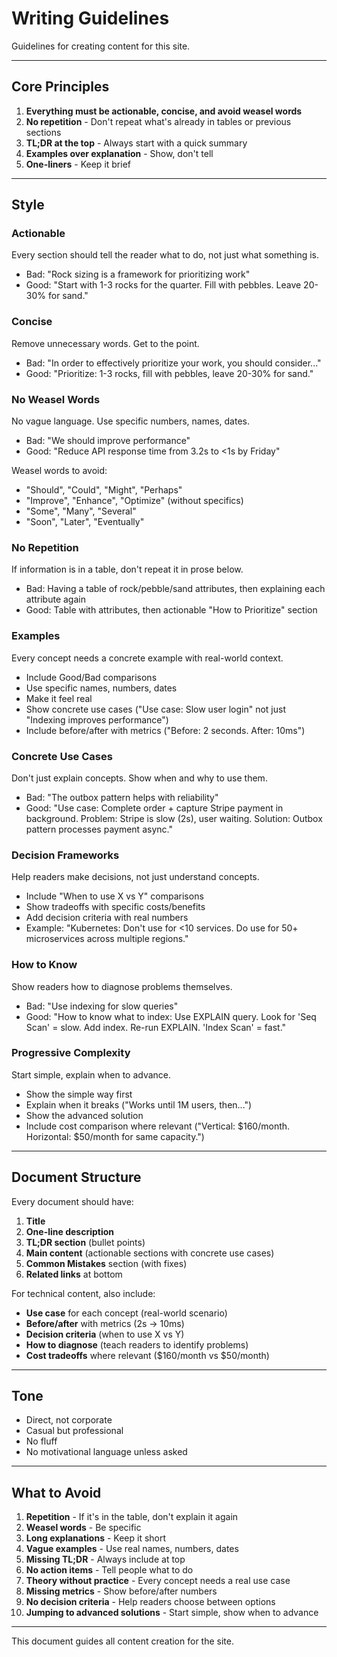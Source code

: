 # Writing Guidelines

Guidelines for creating content for this site.

---

## Core Principles

1. **Everything must be actionable, concise, and avoid weasel words**
2. **No repetition** - Don't repeat what's already in tables or previous sections
3. **TL;DR at the top** - Always start with a quick summary
4. **Examples over explanation** - Show, don't tell
5. **One-liners** - Keep it brief

---

## Style

### Actionable

Every section should tell the reader what to do, not just what something is.

- Bad: "Rock sizing is a framework for prioritizing work"
- Good: "Start with 1-3 rocks for the quarter. Fill with pebbles. Leave 20-30% for sand."

### Concise

Remove unnecessary words. Get to the point.

- Bad: "In order to effectively prioritize your work, you should consider..."
- Good: "Prioritize: 1-3 rocks, fill with pebbles, leave 20-30% for sand."

### No Weasel Words

No vague language. Use specific numbers, names, dates.

- Bad: "We should improve performance"
- Good: "Reduce API response time from 3.2s to <1s by Friday"

Weasel words to avoid:
- "Should", "Could", "Might", "Perhaps"
- "Improve", "Enhance", "Optimize" (without specifics)
- "Some", "Many", "Several"
- "Soon", "Later", "Eventually"

### No Repetition

If information is in a table, don't repeat it in prose below.

- Bad: Having a table of rock/pebble/sand attributes, then explaining each attribute again
- Good: Table with attributes, then actionable "How to Prioritize" section

### Examples

Every concept needs a concrete example with real-world context.

- Include Good/Bad comparisons
- Use specific names, numbers, dates
- Make it feel real
- Show concrete use cases ("Use case: Slow user login" not just "Indexing improves performance")
- Include before/after with metrics ("Before: 2 seconds. After: 10ms")

### Concrete Use Cases

Don't just explain concepts. Show when and why to use them.

- Bad: "The outbox pattern helps with reliability"
- Good: "Use case: Complete order + capture Stripe payment in background. Problem: Stripe is slow (2s), user waiting. Solution: Outbox pattern processes payment async."

### Decision Frameworks

Help readers make decisions, not just understand concepts.

- Include "When to use X vs Y" comparisons
- Show tradeoffs with specific costs/benefits
- Add decision criteria with real numbers
- Example: "Kubernetes: Don't use for <10 services. Do use for 50+ microservices across multiple regions."

### How to Know

Show readers how to diagnose problems themselves.

- Bad: "Use indexing for slow queries"
- Good: "How to know what to index: Use EXPLAIN query. Look for 'Seq Scan' = slow. Add index. Re-run EXPLAIN. 'Index Scan' = fast."

### Progressive Complexity

Start simple, explain when to advance.

- Show the simple way first
- Explain when it breaks ("Works until 1M users, then...")
- Show the advanced solution
- Include cost comparison where relevant ("Vertical: $160/month. Horizontal: $50/month for same capacity.")

---

## Document Structure

Every document should have:

1. **Title**
2. **One-line description**
3. **TL;DR section** (bullet points)
4. **Main content** (actionable sections with concrete use cases)
5. **Common Mistakes** section (with fixes)
6. **Related links** at bottom

For technical content, also include:
- **Use case** for each concept (real-world scenario)
- **Before/after** with metrics (2s → 10ms)
- **Decision criteria** (when to use X vs Y)
- **How to diagnose** (teach readers to identify problems)
- **Cost tradeoffs** where relevant ($160/month vs $50/month)

---

## Tone

- Direct, not corporate
- Casual but professional
- No fluff
- No motivational language unless asked

---

## What to Avoid

1. **Repetition** - If it's in the table, don't explain it again
2. **Weasel words** - Be specific
3. **Long explanations** - Keep it short
4. **Vague examples** - Use real names, numbers, dates
5. **Missing TL;DR** - Always include at top
6. **No action items** - Tell people what to do
7. **Theory without practice** - Every concept needs a real use case
8. **Missing metrics** - Show before/after numbers
9. **No decision criteria** - Help readers choose between options
10. **Jumping to advanced solutions** - Start simple, show when to advance

---

This document guides all content creation for the site.
